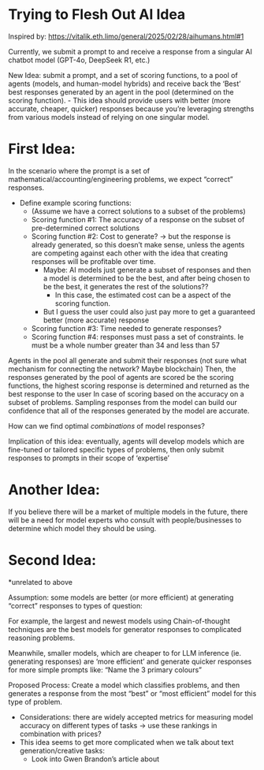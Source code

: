 # Trying to Flesh Out AI Idea

Inspired by: https://vitalik.eth.limo/general/2025/02/28/aihumans.html#1


Currently, we submit a prompt to and receive a response from a singular AI chatbot model (GPT-4o, DeepSeek R1, etc.) 

New Idea: submit a prompt, and a set of scoring functions, to a pool of agents (models, and human-model hybrids) and receive back the ‘Best’ best responses generated by an agent in the pool (determined on the scoring function).
	- This idea should provide users with better (more accurate, cheaper, quicker) responses because you’re leveraging strengths from various models instead of relying on one singular model.


# First Idea:

In the scenario where the prompt is a set of mathematical/accounting/engineering problems, we expect “correct” responses. 

- Define example scoring functions:
    - (Assume we have a correct solutions to a subset of the problems)
    - Scoring function #1: The accuracy of a response on the subset of pre-determined correct solutions
    - Scoring function #2: Cost to generate? -> but the response is already generated, so this doesn’t make sense, unless the agents are competing against each other with the idea that creating responses will be profitable over time.
        - Maybe: AI models just generate a subset of responses and then a model is determined to be the best, and after being chosen to be the best, it generates the rest of the solutions??
            - In this case, the estimated cost can be a aspect of the scoring function.
        - But I guess the user could also just pay more to get a guaranteed better (more accurate) response
    -  Scoring function #3: Time needed to generate responses?
    - Scoring function #4: responses must pass a set of constraints. Ie must be a whole number greater than 34 and less than 57

Agents in the pool all generate and submit their responses (not sure what mechanism for connecting the network? Maybe blockchain)
Then, the responses generated by the pool of agents are scored be the scoring functions, the highest scoring response is determined and returned as the best response to the user
In case of scoring based on the accuracy on a subset of problems. Sampling responses from the model can build our confidence that all of the responses generated by the model are accurate.

How can we find optimal *combinations* of model responses?


Implication of this idea: eventually, agents will develop models which are fine-tuned or tailored specific types of problems, then only submit responses to prompts in their scope of ‘expertise’

# Another Idea:

If you believe there will be a market of multiple models in the future, there will be a need for model experts who consult with people/businesses to determine which model they should be using.

# Second Idea: 

*unrelated to above

Assumption: some models are better (or more efficient) at generating “correct” responses to types of question:

For example, the largest and newest models using Chain-of-thought techniques are the best models for generator responses to complicated reasoning problems.

Meanwhile, smaller models, which are cheaper to for LLM inference (ie. generating responses) are ‘more efficient’ and generate quicker responses for more simple prompts like:  “Name the 3 primary colours”

Proposed Process: Create a model which classifies problems, and then generates a response from the most “best” or “most efficient” model for this type of problem.

- Considerations: there are widely accepted metrics for measuring model accuracy on different types of tasks -> use these rankings in combination with prices?
- This idea seems to get more complicated when we talk about text generation/creative tasks:
    - Look into Gwen Brandon’s article about 

